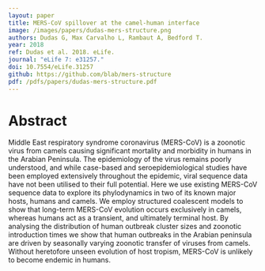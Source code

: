 ```yaml
---
layout: paper
title: MERS-CoV spillover at the camel-human interface
image: /images/papers/dudas-mers-structure.png
authors: Dudas G, Max Carvalho L, Rambaut A, Bedford T.
year: 2018
ref: Dudas et al. 2018. eLife.
journal: "eLife 7: e31257."
doi: 10.7554/eLife.31257
github: https://github.com/blab/mers-structure
pdf: /pdfs/papers/dudas-mers-structure.pdf
---
```


# Abstract

Middle East respiratory syndrome coronavirus (MERS-CoV) is a zoonotic virus from camels causing significant mortality and morbidity in humans in the Arabian Peninsula. The epidemiology of the virus remains poorly understood, and while case-based and seroepidemiological studies have been employed extensively throughout the epidemic, viral sequence data have not been utilised to their full potential. Here we use existing MERS-CoV sequence data to explore its phylodynamics in two of its known major hosts, humans and camels. We employ structured coalescent models to show that long-term MERS-CoV evolution occurs exclusively in camels, whereas humans act as a transient, and ultimately terminal host. By analysing the distribution of human outbreak cluster sizes and zoonotic introduction times we show that human outbreaks in the Arabian peninsula are driven by seasonally varying zoonotic transfer of viruses from camels. Without heretofore unseen evolution of host tropism, MERS-CoV is unlikely to become endemic in humans.
